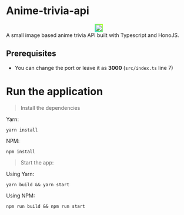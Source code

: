 # Anime-trivia-api

<div align="center">
    <img 
    style="border-style: solid; border-image: linear-gradient(45deg, turquoise, greenyellow) 1;" 
    src = "https://i.imgur.com/l8eaENN.png"> 
</div>
A small image based anime trivia API built with Typescript and HonoJS.

## Prerequisites

- You can change the port or leave it as **3000** (`src/index.ts` line 7)

# Run the application

> Install the dependencies

Yarn:

```
yarn install
```

NPM:

```
npm install
```

> Start the app:

Using Yarn:

```
yarn build && yarn start
```

Using NPM:

```
npm run build && npm run start
```
